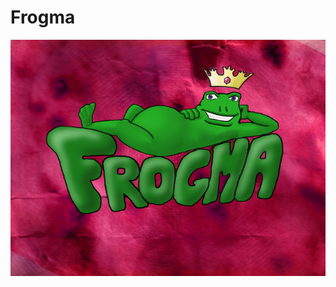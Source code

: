 # Frogma
![Frogma logo](https://github.com/gnilre/frogma/blob/master/frogma-resources/src/main/resources/images/logo.jpg)
